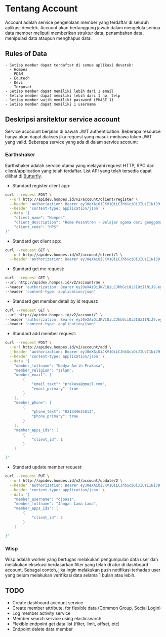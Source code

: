 # Tentang Account

Account adalah service pengelolaan member yang terdaftar di seluruh aplikasi devetek. Account akan bertanggung jawab dalam mengelola semua data member meliputi memberikan struktur data, penambahan data, menipulasi data ataupun menghapus data.

## Rules of Data

    - Setiap member dapat terdaftar di semua aplikasi devetek:
      - Hompes
      - PDAM
      - Edutech
      - Devi
      - Terpusat
    - Setiap member dapat memiliki lebih dari 1 email
    - Setiap member dapat memiliki lebih dari 1 no. telp
    - Setiap member wajib memiliki password (PHASE 1)
    - Setiap member dapat memiliki 1 username

## Deskripsi arsitektur service account

Service acccount berjalan di bawah JWT authentication. Beberapa resource hanya akan dapat diakses jika request yang masuk mmbawa token JWT yang valid. Beberapa service yang ada di dalam service account:

### Earthshaker

Earthshaker adalah service utama yang melayani request HTTP, RPC dari client/application yang telah terdaftar. List API yang telah tersedia dapat dilihat di [Butterfly](https://butterfly.devetek.com/docs).

- Standard register client app:

```sh
curl --request POST \
  --url http://apidev.hompes.id/v2/account/client/register \
  --header 'authoriaztion: Bearer eyJ0eXAiOiJKV1QiLCJhbGciOiJIUzI1NiJ9.eyJpYXQiOjE1NjE4NjY5NDIsIm5iZiI6MTU2MTg2Njk0MiwianRpIjoiYzE5NmUyMGEtYjE5Mi00NmI4LTg3YmUtOTY1ZWIzMGUzNmRiIiwiZXhwIjoxNTYxOTUzMzQyLCJpZGVudGl0eSI6MiwiZnJlc2giOmZhbHNlLCJ0eXBlIjoiYWNjZXNzIiwiY3NyZiI6IjY2NDQxMzYzLWNlNWMtNDk5Yi1hZjA2LWJjZTI0ZGQ5Njc1MiJ9.t7XIgmex1GhtO9ZtFTG1SWEND8A7KkwMAAU8t6WJUqk' \
  --header 'content-type: application/json' \
  --data '{
	"client_name": "Hompes",
	"client_description": "Home Pesantren - Belajar agama dari genggaman tangan",
	"client_code": "HPS"
}'
```

- Standard get client app:

```sh
curl --request GET \
  --url http://apidev.hompes.id/v2/account/client/1 \
  --header 'authorization: Bearer eyJ0eXAiOiJKV1QiLCJhbGciOiJIUzI1NiJ9.eyJpYXQiOjE1NjE4NjY5NDIsIm5iZiI6MTU2MTg2Njk0MiwianRpIjoiYzE5NmUyMGEtYjE5Mi00NmI4LTg3YmUtOTY1ZWIzMGUzNmRiIiwiZXhwIjoxNTYxOTUzMzQyLCJpZGVudGl0eSI6MiwiZnJlc2giOmZhbHNlLCJ0eXBlIjoiYWNjZXNzIiwiY3NyZiI6IjY2NDQxMzYzLWNlNWMtNDk5Yi1hZjA2LWJjZTI0ZGQ5Njc1MiJ9.t7XIgmex1GhtO9ZtFTG1SWEND8A7KkwMAAU8t6WJUqk'
```

- Standard get me request:

```sh
curl --request GET \
--url http://apidev.hompes.id/v2/account/me \
--header 'authorization: Bearer eyJ0eXAiOiJKV1QiLCJhbGciOiJIUzI1NiJ9.eyJpYXQiOjE1NjE4NjMxNjksIm5iZiI6MTU2MTg2MzE2OSwianRpIjoiYWUxY2Y4ZTItNDRmMS00NGI1LTgyYTMtN2VmYjM0ZTc4NTE1IiwiZXhwIjoxNTYxOTQ5NTY5LCJpZGVudGl0eSI6MTMsImZyZXNoIjpmYWxzZSwidHlwZSI6ImFjY2VzcyIsImNzcmYiOiJmYWQ0OWFhNS02N2IyLTRjNWMtYTNlZS04YWMyZGRmNzhmNzgifQ._bvALJ5s3OWnR0_Mf_y7n-70Un68TjrV4ELtb3fJl7Q' \
--header 'content-type: application/json'
```

- Standard get member detail by id request:

```sh
curl --request GET \
--url http://apidev.hompes.id/v2/account/1 \
--header 'authorization: Bearer eyJ0eXAiOiJKV1QiLCJhbGciOiJIUzI1NiJ9.eyJpYXQiOjE1NjE4NjMxNjksIm5iZiI6MTU2MTg2MzE2OSwianRpIjoiYWUxY2Y4ZTItNDRmMS00NGI1LTgyYTMtN2VmYjM0ZTc4NTE1IiwiZXhwIjoxNTYxOTQ5NTY5LCJpZGVudGl0eSI6MTMsImZyZXNoIjpmYWxzZSwidHlwZSI6ImFjY2VzcyIsImNzcmYiOiJmYWQ0OWFhNS02N2IyLTRjNWMtYTNlZS04YWMyZGRmNzhmNzgifQ._bvALJ5s3OWnR0_Mf_y7n-70Un68TjrV4ELtb3fJl7Q' \
--header 'content-type: application/json'
```

- Standard add member request:

```sh
curl --request POST \
  --url http://apidev.hompes.id/v2/account/add \
  --header 'authorization: Bearer eyJ0eXAiOiJKV1QiLCJhbGciOiJIUzI1NiJ9.eyJpYXQiOjE1NjE4Nzk3MjcsIm5iZiI6MTU2MTg3OTcyNywianRpIjoiZmNkY2Q2NGItZDBlYi00NTA2LThmYWUtN2UyZmRmNTRmOTVmIiwiZXhwIjoxNTYxOTY2MTI3LCJpZGVudGl0eSI6MSwiZnJlc2giOmZhbHNlLCJ0eXBlIjoiYWNjZXNzIiwiY3NyZiI6ImE4NWQ3Yjg3LWJhZjEtNDZiZi1hYjRmLTY2NDMwMjgwNGRmZSJ9.LlaUNFUElXdTACZji68zQkeJa2gYg_NF7rCwVJrbnQ0' \
  --header 'content-type: application/json' \
  --data '{
	"member_fullname": "Nedya Amrih Prakasa",
	"member_religion": "Islam",
	"member_email": [
		{
			"email_text": "prakasa@gmail.com",
			"email_primary": true
		}
	],
	"member_phone": [
		{
			"phone_text": "021344625813",
			"phone_primary": true
		}
	],
	"member_apps_ids": [
		{
			"client_id": 1
		}
	]

}'
```

- Standard update member request:

```sh
curl --request PUT \
  --url http://apidev.hompes.id/v2/account/update/2 \
  --header 'authorization: Bearer eyJ0eXAiOiJKV1QiLCJhbGciOiJIUzI1NiJ9.eyJpYXQiOjE1NjE5MTQ5MjgsIm5iZiI6MTU2MTkxNDkyOCwianRpIjoiN2E3MWFlZWMtOTcxMC00OTdkLWE1NjEtYzUyZDU4ZjQwNmU2IiwiZXhwIjoxNTYyMDAxMzI4LCJpZGVudGl0eSI6MiwiZnJlc2giOmZhbHNlLCJ0eXBlIjoiYWNjZXNzIiwiY3NyZiI6IjcxZmQ1OWYwLWM0Y2MtNDg3Yi04M2ZjLTY4Y2YyN2YzOTMxNyJ9.GI4CjRM5f1aWDTuQ6ZSMXnU2PdJ4TF4_owOPXH8DB38' \
  --header 'content-type: application/json' \
  --data '{
	"member_username": "djona1",
	"member_fullname": "Jangan Lama Lama",
	"member_apps_ids": [
		{
			"client_id": 2
		}
	]

}'
```

### Wisp

Wisp adalah worker yang bertugas melakukan pengumpulan data user dan melakukan eksekusi berdasarkan filter yang telah di atur di dashboard account. Sebagai contoh, jika ingin melakukan push notifikasi terhadap user yang belum melakukan verifikasi data selama 1 bulan atau lebih.

## TODO

- Create dashboard account service
- Create member attribute, for flexible data (Common Group, Social Login)
- Log member activity service
- Member search service using elasticsearch
- Flexible endpoint get data list (filter, limit, offset, etc)
- Endpoint delete data member
